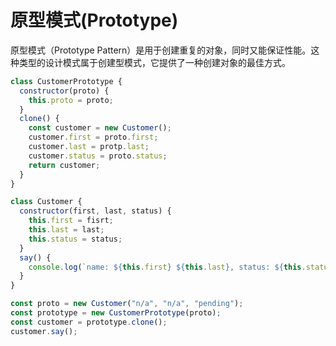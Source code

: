 # 原型模式(Prototype)

原型模式（Prototype Pattern）是用于创建重复的对象，同时又能保证性能。这种类型的设计模式属于创建型模式，它提供了一种创建对象的最佳方式。

```js
class CustomerPrototype {
  constructor(proto) {
    this.proto = proto;
  }
  clone() {
    const customer = new Customer();
    customer.first = proto.first;
    customer.last = protp.last;
    customer.status = proto.status;
    return customer;
  }
}

class Customer {
  constructor(first, last, status) {
    this.first = fisrt;
    this.last = last;
    this.status = status;
  }
  say() {
    console.log(`name: ${this.first} ${this.last}, status: ${this.status}`);
  }
}
```

```js
const proto = new Customer("n/a", "n/a", "pending");
const prototype = new CustomerPrototype(proto);
const customer = prototype.clone();
customer.say();
```
